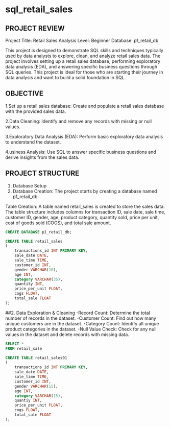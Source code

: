 # sql_retail_sales
## PROJECT REVIEW 
Project Title: Retail Sales Analysis
Level: Beginner
Database: p1_retail_db

This project is designed to demonstrate SQL skills and techniques typically used by data analysts to explore, clean, and analyze retail sales data. The project involves setting up a retail sales database, performing exploratory data analysis (EDA), and answering specific business questions through SQL queries. This project is ideal for those who are starting their journey in data analysis and want to build a solid foundation in SQL.

## OBJECTIVE 
1.Set up a retail sales database: Create and populate a retail sales database with the provided sales data.

2.Data Cleaning: Identify and remove any records with missing or null values.

3.Exploratory Data Analysis (EDA): Perform basic exploratory data analysis to understand the dataset.

4.usiness Analysis: Use SQL to answer specific business questions and derive insights from the sales data.

## PROJECT STRUCTURE
1. Database Setup
2. Database Creation: The project starts by creating a database named p1_retail_db.

Table Creation: A table named retail_sales is created to store the sales data. The table structure includes columns for transaction ID, sale date, sale time, customer ID, gender, age, product category, quantity sold, price per unit, cost of goods sold (COGS), and total sale amount.

```sql
CREATE DATABASE p1_retail_db;

CREATE TABLE retail_sales
(
    transactions_id INT PRIMARY KEY,
    sale_date DATE,	
    sale_time TIME,
    customer_id INT,	
    gender VARCHAR(10),
    age INT,
    category VARCHAR(35),
    quantity INT,
    price_per_unit FLOAT,	
    cogs FLOAT,
    total_sale FLOAT
);
```

##2. Data Exploration & Cleaning
-Record Count: Determine the total number of records in the dataset.
-Customer Count: Find out how many unique customers are in the dataset.
-Category Count: Identify all unique product categories in the dataset.
-Null Value Check: Check for any null values in the dataset and delete records with missing data.

```sql
SELECT *
FROM retail_sale

CREATE TABLE retail_sales01
(
    transactions_id INT PRIMARY KEY,
    sale_date DATE,
    sale_time TIME,
    customer_id INT,	
    gender VARCHAR(15),
    age INT,
    category VARCHAR(15),
    quantiy INT,
    price_per_unit FLOAT,	
    cogs FLOAT,
    total_sale FLOAT
);
